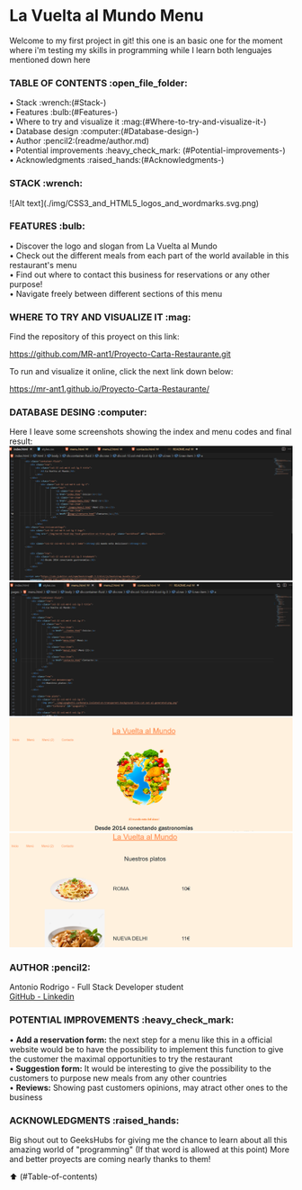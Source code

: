 <h1>La Vuelta al Mundo Menu</h1>
Welcome to my first project in git! this one is an basic one for the moment where i'm testing my skills in programming while I learn both lenguajes mentioned down here

<h3>TABLE OF CONTENTS :open_file_folder:</h3> 
• Stack :wrench:(#Stack-) <br>
• Features :bulb:(#Features-) <br>
• Where to try and visualize it :mag:(#Where-to-try-and-visualize-it-) <br>
• Database design :computer:(#Database-design-) <br>
• Author :pencil2:(readme/author.md)<br>
• Potential improvements :heavy_check_mark: (#Potential-improvements-) <br>
• Acknowledgments :raised_hands:(#Acknowledgments-) <br>

<h3>STACK :wrench:</h3> 
![Alt text](./img/CSS3_and_HTML5_logos_and_wordmarks.svg.png)

<h3>FEATURES :bulb:</h3> 

• Discover the logo and slogan from La Vuelta al Mundo <br>
• Check out the different meals from each part of the world available in this restaurant's menu <br>
• Find out where to contact this business for reservations or any other purpose! <br>
• Navigate freely between different sections of this menu <br>

<h3>WHERE TO TRY AND VISUALIZE IT :mag: </h3> 

Find the repository of this proyect on this link:

https://github.com/MR-ant1/Proyecto-Carta-Restaurante.git

To run and visualize it online, click the next link down below:

https://mr-ant1.github.io/Proyecto-Carta-Restaurante/

<h3>DATABASE DESING :computer:</h3> 

Here I leave some screenshots showing the index and menu codes and final result:
![Alt text](<img/Captura de pantalla 2024-01-31 154557.png>)
![Alt text](<img/Captura de pantalla 2024-01-31 154623.png>)
![Alt text](<img/Captura de pantalla 2024-01-31 154644.png>)
![Alt text](<img/Captura de pantalla 2024-01-31 154703.png>)
<h3>AUTHOR :pencil2:</h3> 
Antonio Rodrigo - Full Stack Developer student <br>
<a href="https://github.com/MR-ant1">GitHub - <a href="https://www.linkedin.com/in/antonio-rodrigo-camacho-306b60205?lipi=urn%3Ali%3Apage%3Ad_flagship3_profile_view_base_contact_details%3BbZw124AlRu2kGWtATXloag%3D%3D">Linkedin</a>

<h3>POTENTIAL IMPROVEMENTS :heavy_check_mark:</h3> 

• <strong> Add a reservation form:</strong> the next step for a menu like this in a official website would be to have the possibility to implement this function to give the customer the maximal opportunities to try the restaurant <br>
•<strong> Suggestion form:</strong> It would be interesting to give the possibility to the customers to purpose new meals from any other countries <br>
• <strong>Reviews:</strong> Showing past customers opinions, may atract other ones to the business <br>

<h3>ACKNOWLEDGMENTS :raised_hands:</h3> 

Big shout out to GeeksHubs for giving me the chance to learn about all this amazing world of "programming" (If that word is allowed at this point)
More and better proyects are coming nearly thanks to them!



:arrow_up: (#Table-of-contents)
